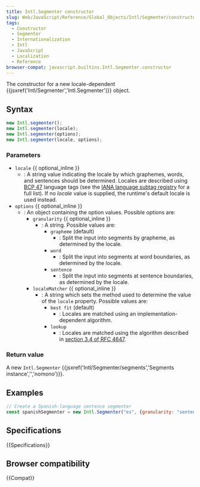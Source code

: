 ```yaml
---
title: Intl.Segmenter constructor
slug: Web/JavaScript/Reference/Global_Objects/Intl/Segmenter/constructor
tags:
  - Constructor
  - Segmenter
  - Internationalization
  - Intl
  - JavaScript
  - Localization
  - Reference
browser-compat: javascript.builtins.Intl.Segmenter.constructor
---
```


The constructor for a new locale-dependent {{jsxref('Intl/Segmenter','Intl.Segmenter')}} object.

## Syntax

```js
new Intl.segmenter();
new Intl.segmenter(locale);
new Intl.segmenter(options);
new Intl.segmenter(locale, options);
```

### Parameters

- `locale` {{ optional_inline }}
  - : A string value indicating the locale by which graphemes, words, and sentences should be determined.  Locales are described using [BCP 47](https://datatracker.ietf.org/doc/html/bcp47) language tags (see the [IANA language subtag registry](https://www.iana.org/assignments/language-subtag-registry/language-subtag-registry) for a full list).  If no <var>locale</var> value is supplied, the runtime's default locale is used instead.
- `options` {{ optional_inline }}
  - : An object containing the option values.  Possible options are:
    - `granularity` {{ optional_inline }}
      - : A string.  Possible values are:
        - `grapheme` (default)
          - : Split the input into segments by grapheme, as determined by the locale.
        - `word`
          - : Split the input into segments at word boundaries, as determined by the locale.
        - `sentence`
          - : Split the input into segments at sentence boundaries, as determined by the locale.
    - `localeMatcher` {{ optional_inline }}
      - : A string which sets the method used to determine the value of the `locale` property.  Possible values are:
        - `best fit` (default)
          - : Locales are matched using an implementation-dependent algorithm.
        - `lookup`
          - : Locales are matched using the algorithm described in [section 3.4 of RFC 4647](https://datatracker.ietf.org/doc/html/rfc4647#section-3.4).


### Return value

A new `Intl.Segmenter` {{jsxref('Intl/Segmenter/segments','Segments instance','','nomono')}}.

## Examples

```js
// Create a Spanish-language sentence segmenter
const spanishSegmenter = new Intl.Segmenter("es", {granularity: "sentence"});
```

## Specifications

{{Specifications}}

## Browser compatibility

{{Compat}}
